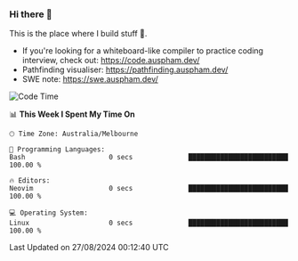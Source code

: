 ### Hi there 👋

This is the place where I build stuff 👀. 

- If you're looking for a whiteboard-like compiler to practice coding interview, check out: https://code.auspham.dev/
- Pathfinding visualiser: https://pathfinding.auspham.dev/
- SWE note: https://swe.auspham.dev/

<!--START_SECTION:waka-->
![Code Time](http://img.shields.io/badge/Code%20Time-1%2C317%20hrs%2011%20mins-blue)

📊 **This Week I Spent My Time On** 

```text
🕑︎ Time Zone: Australia/Melbourne

💬 Programming Languages: 
Bash                     0 secs              █████████████████████████   100.00 % 

🔥 Editors: 
Neovim                   0 secs              █████████████████████████   100.00 % 

💻 Operating System: 
Linux                    0 secs              █████████████████████████   100.00 % 
```


 Last Updated on 27/08/2024 00:12:40 UTC
<!--END_SECTION:waka-->

<!--
**rockmanvnx6/rockmanvnx6** is a ✨ _special_ ✨ repository because its `README.md` (this file) appears on your GitHub profile.

Here are some ideas to get you started:

- 🔭 I’m currently working on ...
- 🌱 I’m currently learning ...
- 👯 I’m looking to collaborate on ...
- 🤔 I’m looking for help with ...
- 💬 Ask me about ...
- 📫 How to reach me: ...
- 😄 Pronouns: ...
- ⚡ Fun fact: ...
-->
